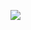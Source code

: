 ![](https://raw.githubusercontent.com/oleksandrblazhko/ai-214-andrienko/Laboratory_work_7/2-SoftwareDesign/2.7-PlantUML/UseCase.puml)
